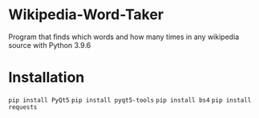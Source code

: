 # Wikipedia-Word-Taker
Program that finds which words and how many times in any wikipedia source with Python 3.9.6
# Installation
`pip install PyQt5`
`pip install pyqt5-tools`
`pip install bs4`
`pip install requests`

